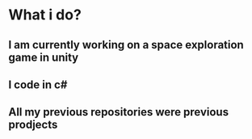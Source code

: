 # What i do?
## I am currently working on a space exploration game in unity
## I code in c#
## All my previous repositories were previous prodjects
